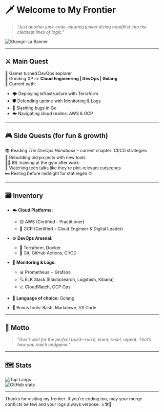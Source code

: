 # 🗡️ Welcome to My Frontier

> *"Just another junk-code-clearing junker diving headfirst into the cleanest lines of logic."*

![Shangri-La Banner](https://media.tenor.com/2aAz6rrpXK0AAAAd/shangri-la-frontier.gif)

---

## ⚔️ Main Quest

👾 Gamer turned DevOps explorer  
🧠 Grinding XP in: **Cloud Engineering | DevOps | Golang**  
📍 Current path:  
- 🌩️ Deploying infrastructure with Terraform  
- 🛡️ Defending uptime with Monitoring & Logs  
- 🐹 Slashing bugs in Go  
- ☁️ Navigating cloud realms: AWS & GCP

---

## 🎮 Side Quests (for fun & growth)

📚 Reading *The DevOps Handbook* – current chapter: CI/CD strategies  
🧪 Rebuilding old projects with new tools  
🏋️‍♂️ IRL training at the gym after work  
📼 Watching tech talks like they're plot-relevant cutscenes  
🛏️ Resting before midnight for stat regen ⏰

---

## 🗃️ Inventory

- ☁️ **Cloud Platforms:**  
  - 🟡 AWS (Certified – Practitioner)  
  - 🔵 GCP (Certified – Cloud Engineer & Digital Leader)

- ⚙️ **DevOps Arsenal:**  
  - 🧱 Terraform, Docker  
  - 🔁 Git, GitHub Actions, CI/CD

- 📡 **Monitoring & Logs:**  
  - 📊 Prometheus + Grafana  
  - 🔍 ELK Stack (Elasticsearch, Logstash, Kibana)  
  - 📈 CloudWatch, GCP Ops

- 🐹 **Language of choice:** Golang  
- 🧪 Bonus tools: Bash, Markdown, VS Code

---

## 🧭 Motto

> *"Don’t wait for the perfect build—run it, learn, reset, repeat. That’s how you reach endgame."*

---

## 🗺️ Stats

![Top Langs](https://github-readme-stats.vercel.app/api/top-langs/?username=your-username&layout=compact&theme=tokyonight)  
![GitHub stats](https://github-readme-stats.vercel.app/api?username=your-username&show_icons=true&theme=tokyonight)

---

Thanks for visiting my frontier. If you're coding too, may your merge conflicts be few and your logs always verbose. ⚔️🛠️📡
